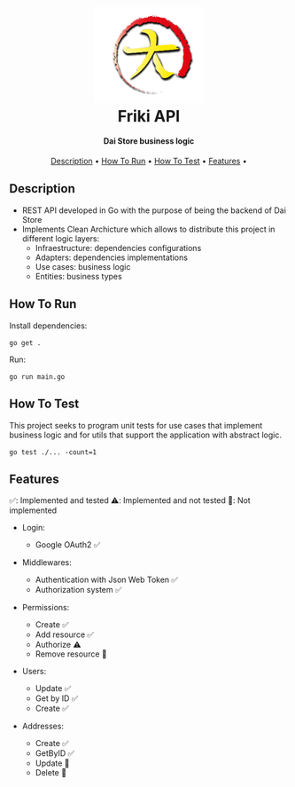 <h1 align="center">
  <br>
  <img src="./logo-daistore.png" alt="dai-store" width="200">
  <br>
  Friki API
  <br>
</h1>

<h4 align="center">Dai Store business logic</h4>

<p align="center">
  <a href="#description">Description</a> •  
  <a href="#how-to-run">How To Run</a> •  
  <a href="#how-to-test">How To Test</a> •  
  <a href="#features">Features</a> •  
</p>

## Description

- REST API developed in Go with the purpose of being the backend of Dai Store
- Implements Clean Archicture which allows to distribute this project in different logic layers:
  - Infraestructure: dependencies configurations
  - Adapters: dependencies implementations
  - Use cases: business logic
  - Entities: business types

## How To Run

Install dependencies:

```
go get .
```

Run:

```
go run main.go
```

## How To Test

This project seeks to program unit tests for use cases that implement business logic and for utils that support the application with abstract logic.

```
go test ./... -count=1
```

## Features 

✅: Implemented and tested
⚠️: Implemented and not tested
🔴: Not implemented

- Login:
  - Google OAuth2 ✅

- Middlewares:
  - Authentication with Json Web Token ✅
  - Authorization system ✅

- Permissions: 
  - Create ✅
  - Add resource ✅
  - Authorize ⚠️ 
  - Remove resource 🔴

- Users:
  - Update ✅
  - Get by ID ✅
  - Create ✅

- Addresses: 
  - Create ✅
  - GetByID ✅
  - Update 🔴
  - Delete 🔴





    
    


